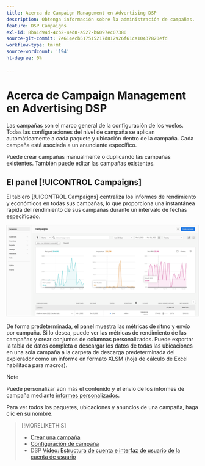 ```yaml
---
title: Acerca de Campaign Management en Advertising DSP
description: Obtenga información sobre la administración de campañas.
feature: DSP Campaigns
exl-id: 8ba1d94d-4cb2-4ed8-a527-b6097ec07380
source-git-commit: 7e614ecb517515217d812926f61ca10437820efd
workflow-type: tm+mt
source-wordcount: '194'
ht-degree: 0%

---
```


# Acerca de Campaign Management en Advertising DSP

Las campañas son el marco general de la configuración de los vuelos. Todas las configuraciones del nivel de campaña se aplican automáticamente a cada paquete y ubicación dentro de la campaña. Cada campaña está asociada a un anunciante específico.

Puede crear campañas manualmente o duplicando las campañas existentes. También puede editar las campañas existentes.

## El panel [!UICONTROL Campaigns]

<!-- standardize on "dashboard" or "view" -->
El tablero [!UICONTROL Campaigns] centraliza los informes de rendimiento y económicos en todas sus campañas, lo que proporciona una instantánea rápida del rendimiento de sus campañas durante un intervalo de fechas especificado.

![Panel de campañas](/help/dsp/assets/campaign-dashboard.png)

De forma predeterminada, el panel muestra las métricas de ritmo y envío por campaña. Si lo desea, puede ver las métricas de rendimiento de las campañas y crear conjuntos de columnas personalizados. Puede exportar la tabla de datos completa o descargar los datos de todas las ubicaciones en una sola campaña a la carpeta de descarga predeterminada del explorador como un informe en formato XLSM (hoja de cálculo de Excel habilitada para macros).

>[!NOTE]
>
>Puede personalizar aún más el contenido y el envío de los informes de campaña mediante [informes personalizados](/help/dsp/reports/report-about.md).

Para ver todos los paquetes, ubicaciones y anuncios de una campaña, haga clic en su nombre.

>[!MORELIKETHIS]
>
>* [Crear una campaña](campaign-create.md)
>* [Configuración de campaña](campaign-settings.md)
>* DSP [Vídeo: Estructura de cuenta e interfaz de usuario de la cuenta de usuario](https://experienceleague.adobe.com/docs/advertising-learn/tutorials/dsp/ui.html?lang=es)

